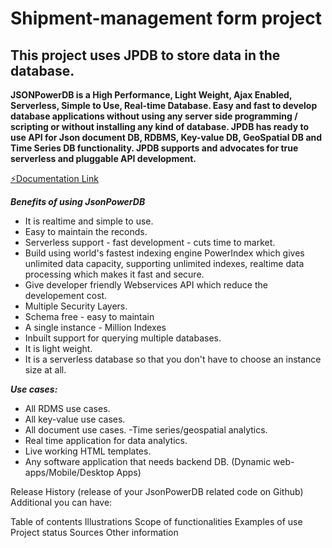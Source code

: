 # Shipment-management form project
## This project uses JPDB to store data in the database.

**JSONPowerDB is a High Performance, Light Weight, Ajax Enabled, Serverless, Simple to Use, Real-time Database. Easy and fast to develop database applications without using any server side programming / scripting or without installing any kind of database.
JPDB has ready to use API for Json document DB, RDBMS, Key-value DB, GeoSpatial DB and Time Series DB functionality. JPDB supports and advocates for true serverless and pluggable API development.**

[&#9889;Documentation Link](https://login2explore.com/jpdb/docs.html#jpdb-command-request)

**_Benefits of using JsonPowerDB_**
  - It is realtime and simple to use.
  - Easy to maintain the reconds.
  - Serverless support - fast development - cuts time to market.
  - Build using world's fastest indexing engine PowerIndex which gives unlimited data capacity, supporting unlimited indexes, realtime data processing which makes it fast and secure.
  - Give developer friendly Webservices API which reduce the developement cost.
  - Multiple Security Layers.
  - Schema free - easy to maintain
  - A single instance - Million Indexes
  - Inbuilt support for querying multiple databases.
  - It is light weight.
  - It is a serverless database so that you don't have to choose an instance size at all.
  
**_Use cases:_**
  - All RDMS use cases.
  - All key-value use cases.
  - All document use cases.
  -Time series/geospatial analytics.
  - Real time application for data analytics.
  - Live working HTML templates.
  - Any software application that needs backend DB. (Dynamic web-apps/Mobile/Desktop Apps)

Release History (release of your JsonPowerDB related code on Github)
Additional you can have:

Table of contents
Illustrations
Scope of functionalities
Examples of use
Project status
Sources
Other information
  
 

